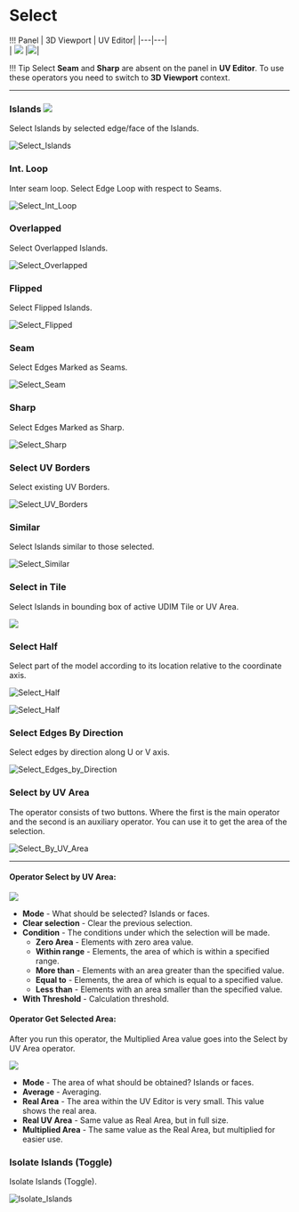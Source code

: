 # Select

!!! Panel
    | 3D Viewport | UV Editor| 
    |---|---|  
    | ![](img/screen/select/select_main_panel.png) |![](img/screen/select/select_main_panel_uv.png)| 

!!! Tip 
    Select **Seam** and **Sharp** are absent on the panel in **UV Editor**.
    To use these operators you need to switch to **3D Viewport** context. 

---
### Islands ![](img/icons/select.png)
Select Islands by selected edge/face of the Islands.

![Select_Islands](img/gifs/select_operators/Select_Islands.gif)

### Int. Loop
Inter seam loop. Select Edge Loop with respect to Seams. 

![Select_Int_Loop](img/gifs/select_operators/Select_Int_Loop.gif)

### Overlapped
Select Overlapped Islands.

![Select_Overlapped](img/gifs/select_operators/Select_Overlapped.gif)

### Flipped
Select Flipped Islands.

![Select_Flipped](img/gifs/select_operators/Select_Flipped.gif)

### Seam
Select Edges Marked as Seams.

![Select_Seam](img/gifs/select_operators/Select_Seam.gif)

### Sharp
Select Edges Marked as Sharp.

![Select_Sharp](img/gifs/select_operators/Select_Sharp.gif)

### Select UV Borders
Select existing UV Borders.

![Select_UV_Borders](img/gifs/select_operators/Select_UV_Borders.gif)

### Similar
Select Islands similar to those selected.

![Select_Similar](img/gifs/select_operators/Select_Similar.gif)

### Select in Tile
Select Islands in bounding box of active UDIM Tile or UV Area.

![](img/screen/adv_uv_map/adv_uv_map_udim_select_active.gif) 

### Select Half
Select part of the model according to its location relative to the coordinate axis.

![Select_Half](img/screen/select/select_half.gif)

![Select_Half](img/screen/select/select_half_zero.gif)

### Select Edges By Direction
Select edges by direction along U or V axis.

![Select_Edges_by_Direction](img/gifs/select_operators/Select_Edges_by_Direction.gif)

### Select by UV Area
The operator consists of two buttons. Where the first is the main operator and the second is an auxiliary operator. You can use it to get the area of the selection.

![Select_By_UV_Area](img/screen/select/sel_by_uv_area_buttons.png)



---
#### Operator Select by UV Area:

![](img/screen/select/select_by_uv_area_op_prop.png)

  - **Mode** - What should be selected? Islands or faces.
  - **Clear selection** - Clear the previous selection.
  - **Condition** - The conditions under which the selection will be made.
    - **Zero Area** - Elements with zero area value.
    - **Within range** - Elements, the area of which is within a specified range.
    - **More than** - Elements with an area greater than the specified value.
    - **Equal to** - Elements, the area of which is equal to a specified value.
    - **Less than** - Elements with an area smaller than the specified value.
  - **With Threshold** - Calculation threshold.

#### Operator Get Selected Area:
After you run this operator, the Multiplied Area value goes into the Select by UV Area operator.

![](img/screen/select/get_selected_area_op_prop.png)

  - **Mode** - The area of what should be obtained? Islands or faces.
  - **Average** - Averaging.
  - **Real Area** - The area within the UV Editor is very small. This value shows the real area.
  - **Real UV Area** - Same value as Real Area, but in full size.
  - **Multiplied Area** - The same value as the Real Area, but multiplied for easier use.

### Isolate Islands (Toggle)
Isolate Islands (Toggle).

![Isolate_Islands](img/gifs/select_operators/Isolate_Islands.gif)
